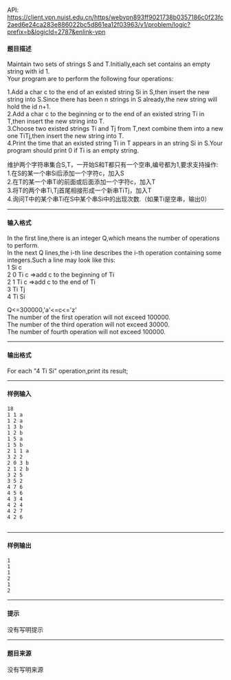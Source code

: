 API: https://client.vpn.nuist.edu.cn/https/webvpn893ff9021738b0357186c0f23fc2aed6e24ca283e886022bc5d861ea12f03963/v1/problem/logic?prefix=b&logicId=2787&enlink-vpn

#### 题目描述

Maintain two sets of strings S and T.Initially,each set contains an empty string with id 1.  
Your program are to perform the following four operations:

1.Add a char c to the end of an existed string Si in S,then insert the new string into S.Since there has been n strings in S already,the new string will hold the id n+1.  
2.Add a char c to the beginning or to the end of an existed string Ti in T,then insert the new string into T.  
3.Choose two existed strings Ti and Tj from T,next combine them into a new one TiTj,then insert the new string into T.  
4.Print the time that an existed string Ti in T appears in an string Si in S.Your program should print 0 if Ti is an empty string. 

维护两个字符串集合S,T，一开始S和T都只有一个空串,编号都为1,要求支持操作:  
1.在S的某一个串Si后添加一个字符c，加入S  
2.在T的某一个串Ti的前面或后面添加一个字符c，加入T  
3.将T的两个串Ti,Tj首尾相接形成一个新串TiTj，加入T  
4.询问T中的某个串Ti在S中某个串Si中的出现次数.（如果Ti是空串，输出0）  

---

#### 输入格式

In the first line,there is an integer Q,which means the number of operations to perform.  
In the next Q lines,the i-th line describes the i-th operation containing some integers.Such a line may look like this:  
1 Si c  
2 0 Ti c =>add c to the beginning of Ti  
2 1 Ti c =>add c to the end of Ti  
3 Ti Tj  
4 Ti Si

Q<=300000,'a'<=c<='z'  
The number of the first operation will not exceed 100000.   
The number of the third operation will not exceed 30000.  
The number of fourth operation will not exceed 100000.   

---

#### 输出格式

For each "4 Ti Si" operation,print its result;

---

#### 样例输入
```
18
1 1 a
1 2 a
1 3 b
1 2 b
1 5 a
1 5 b
2 1 1 a
3 2 2
2 0 3 b
2 1 2 b
3 2 5
3 5 2
4 7 6
4 5 6
4 3 4
4 2 4
4 2 7
4 2 6


```

---

#### 样例输出
```
1
1
1
2
1
2
```

---

#### 提示

没有写明提示

---

#### 题目来源

没有写明来源